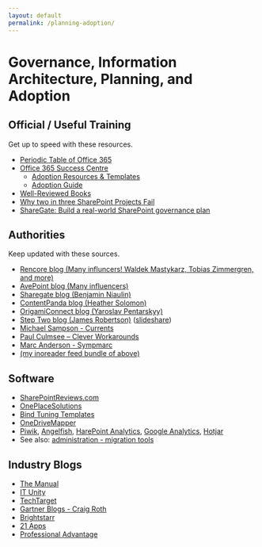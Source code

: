 ```yaml
---
layout: default
permalink: /planning-adoption/
---
```


# Governance, Information Architecture, Planning, and Adoption

## Official / Useful Training

Get up to speed with these resources.

*   [Periodic Table of Office 365](https://periodictableofoffice365.azureedge.net/)
*   [Office 365 Success Centre](http://fasttrack.microsoft.com/office) 
    *   [Adoption Resources & Templates](http://fasttrack.microsoft.com/office/drive-value/engage)
    *   [Adoption Guide](http://download.microsoft.com/download/F/6/5/F65D8AB6-772F-400B-8982-7D6439FA7D9B/Sharepoint_Adoption_Guide.pdf)
*   [Well-Reviewed Books](https://www.amazon.com/s/ref=nb_sb_ss_c_2_25?url=search-alias%3Dstripbooks&field-keywords=sharepoint+governance&sprefix=sharepoint+governance%2Caps%2C910)
*   [Why two in three SharePoint Projects Fail](http://info.aiim.org/connecting-and-optimizing-sharepoint)
*   [ShareGate: Build a real-world SharePoint governance plan](https://en.share-gate.com/blog/real-world-sharepoint-governance-plan)

## Authorities

Keep updated with these sources.


*   [Rencore blog (Many influncers! Waldek Mastykarz, Tobias Zimmergren, and more)](https://rencore.com/blog/)
*   [AvePoint blog (Many influencers)](https://www.avepoint.com/blog/manage/)
*   [Sharegate blog (Benjamin Niaulin)](https://en.share-gate.com/blog)
*   [ContentPanda blog (Heather Solomon)](https://www.contentpanda.com/blog/)
*   [OrigamiConnect blog (Yaroslav Pentarskyy)](https://www.origamiconnect.com/articles)
*   [Step Two blog (James Robertson)](https://www.steptwo.com.au/columntwo/) ([slideshare](http://www.slideshare.net/jamesr))
*   [Michael Sampson - Currents](https://michaelsampson.net/currents/)
*   [Paul Culmsee – Clever Workarounds](http://www.cleverworkarounds.com/)
*   [Marc Anderson - Sympmarc](http://sympmarc.com)
*   [(my inoreader feed bundle of above)](https://www.inoreader.com/bundle/0014cd63c8f5)

## Software

*   [SharePointReviews.com](http://www.sharepointreviews.com/)
*   [OnePlaceSolutions](http://oneplacesolutions.com)
*   [Bind Tuning Templates](http://bindtuning.com/)
*   [OneDriveMapper](http://www.lieben.nu/liebensraum/onedrivemapper/)
*   [Piwik](http://piwik.org), [Angelfish](http://analytics.angelfishstats.com/), [HarePoint Analytics](https://www.harepoint.com/Products/HarePointAnalyticsForSharePoint/Default.aspx), [Google Analytics](https://analytics.google.com/analytics/web/), [Hotjar](http://www.hotjar.com/)
*   See also: [administration - migration tools](/administration)

## Industry Blogs

*   [The Manual](http://themanual.org)
*   [IT Unity](https://www.itunity.com/)
*   [TechTarget](http://searchcontentmanagement.techtarget.com/)
*   [Gartner Blogs - Craig Roth](http://blogs.gartner.com/craig-roth)
*   [Brightstarr](http://www.brightstarr.com/Sharepoint-Technology-and-Application-Insights?cat=Business%20Value)
*   [21 Apps](http://www.21apps.com/blog/)
*   [Professional Advantage](http://blog.pa.com.au/category/sharepoint-2/)
